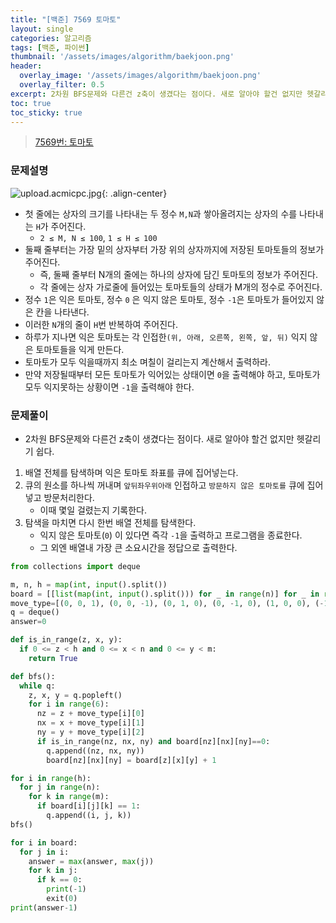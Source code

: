 ```yaml
---
title: "[백준] 7569 토마토"
layout: single
categories: 알고리즘
tags: [백준, 파이썬]
thumbnail: '/assets/images/algorithm/baekjoon.png'
header:
  overlay_image: '/assets/images/algorithm/baekjoon.png'
  overlay_filter: 0.5
excerpt: 2차원 BFS문제와 다른건 z축이 생겼다는 점이다. 새로 알아야 할건 없지만 헷갈리기 쉽다.
toc: true
toc_sticky: true
---
```


> [7569번: 토마토](https://www.acmicpc.net/problem/7569)
>

### 문제설명

![upload.acmicpc.jpg](https://upload.acmicpc.net/c3f3343d-c291-40a9-9fe3-59f792a8cae9/-/preview/){: .align-center}

- 첫 줄에는 상자의 크기를 나타내는 두 정수 `M,N`과 쌓아올려지는 상자의 수를 나타내는 `H`가 주어진다.
    - `2 ≤ M, N ≤ 100`, `1 ≤ H ≤ 100`
- 둘째 줄부터는 가장 밑의 상자부터 가장 위의 상자까지에 저장된 토마토들의 정보가 주어진다.
    - 즉, 둘째 줄부터 N개의 줄에는 하나의 상자에 담긴 토마토의 정보가 주어진다.
    - 각 줄에는 상자 가로줄에 들어있는 토마토들의 상태가 M개의 정수로 주어진다.
- 정수 `1`은 익은 토마토, 정수 `0` 은 익지 않은 토마토, 정수 `-1`은 토마토가 들어있지 않은 칸을 나타낸다.
- 이러한 `N`개의 줄이 `H`번 반복하여 주어진다.
- 하루가 지나면 익은 토마토는 각 인접한`(위, 아래, 오른쪽, 왼쪽, 앞, 뒤)` 익지 않은 토마토들을 익게 만든다.
- 토마토가 모두 익을때까지 최소 며칠이 걸리는지 계산해서 출력하라.
- 만약 저장될때부터 모든 토마토가 익어있는 상태이면 `0`을 출력해야 하고, 토마토가 모두 익지못하는 상황이면 `-1`을 출력해야 한다.

### 문제풀이

- 2차원 BFS문제와 다른건 z축이 생겼다는 점이다. 새로 알아야 할건 없지만 헷갈리기 쉽다.

1. 배열 전체를 탐색하며 익은 토마토 좌표를 큐에 집어넣는다.
2. 큐의 원소를 하나씩 꺼내며 `앞뒤좌우위아래` 인접하고 `방문하지 않은 토마토를` 큐에 집어넣고 방문처리한다.
    - 이때 몇일 걸렸는지 기록한다.
3. 탐색을 마치면 다시 한번 배열 전체를 탐색한다.
    - 익지 않은 토마토(`0`) 이 있다면 즉각 `-1`을 출력하고 프로그램을 종료한다.
    - 그 외엔 배열내 가장 큰 소요시간을 정답으로 출력한다.

```python
from collections import deque

m, n, h = map(int, input().split())
board = [[list(map(int, input().split())) for _ in range(n)] for _ in range(h)]
move_type=[(0, 0, 1), (0, 0, -1), (0, 1, 0), (0, -1, 0), (1, 0, 0), (-1, 0, 0)]
q = deque()
answer=0

def is_in_range(z, x, y):
  if 0 <= z < h and 0 <= x < n and 0 <= y < m:
    return True

def bfs():
  while q:
    z, x, y = q.popleft()
    for i in range(6):
      nz = z + move_type[i][0]
      nx = x + move_type[i][1]
      ny = y + move_type[i][2]
      if is_in_range(nz, nx, ny) and board[nz][nx][ny]==0:
        q.append((nz, nx, ny))
        board[nz][nx][ny] = board[z][x][y] + 1

for i in range(h):
  for j in range(n):
    for k in range(m):
      if board[i][j][k] == 1:
        q.append((i, j, k))
bfs()

for i in board:
  for j in i:
    answer = max(answer, max(j))
    for k in j:
      if k == 0:
        print(-1)
        exit(0)
print(answer-1)
```